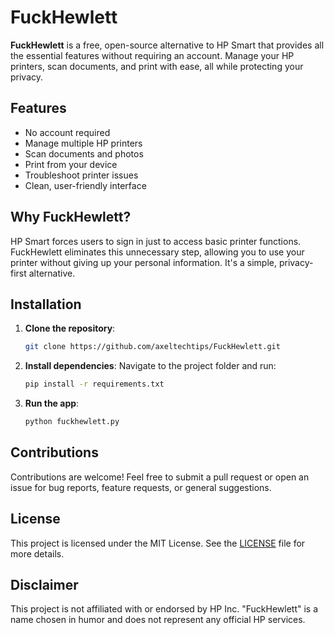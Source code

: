 # FuckHewlett

**FuckHewlett** is a free, open-source alternative to HP Smart that provides all the essential features without requiring an account. Manage your HP printers, scan documents, and print with ease, all while protecting your privacy.

## Features
- No account required
- Manage multiple HP printers
- Scan documents and photos
- Print from your device
- Troubleshoot printer issues
- Clean, user-friendly interface

## Why FuckHewlett?
HP Smart forces users to sign in just to access basic printer functions. FuckHewlett eliminates this unnecessary step, allowing you to use your printer without giving up your personal information. It's a simple, privacy-first alternative.

## Installation

1. **Clone the repository**:
    ```bash
    git clone https://github.com/axeltechtips/FuckHewlett.git
    ```

2. **Install dependencies**:
    Navigate to the project folder and run:
    ```bash
    pip install -r requirements.txt
    ```

3. **Run the app**:
    ```bash
    python fuckhewlett.py
    ```

## Contributions
Contributions are welcome! Feel free to submit a pull request or open an issue for bug reports, feature requests, or general suggestions.

## License
This project is licensed under the MIT License. See the [LICENSE](LICENSE) file for more details.

## Disclaimer
This project is not affiliated with or endorsed by HP Inc. "FuckHewlett" is a name chosen in humor and does not represent any official HP services.
